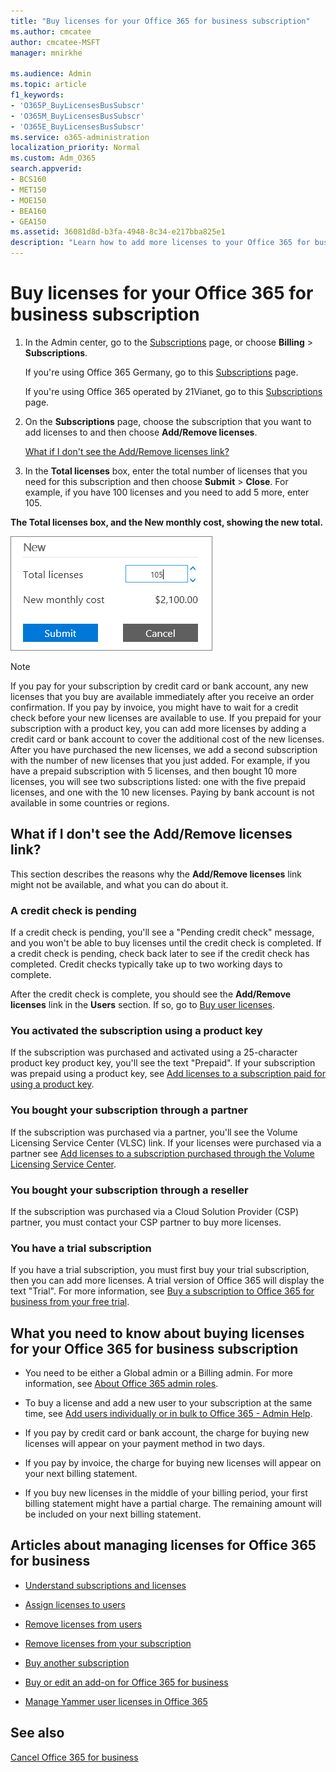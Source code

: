 ```yaml
---
title: "Buy licenses for your Office 365 for business subscription"
ms.author: cmcatee
author: cmcatee-MSFT
manager: mnirkhe

ms.audience: Admin
ms.topic: article
f1_keywords:
- 'O365P_BuyLicensesBusSubscr'
- 'O365M_BuyLicensesBusSubscr'
- 'O365E_BuyLicensesBusSubscr'
ms.service: o365-administration
localization_priority: Normal
ms.custom: Adm_O365
search.appverid:
- BCS160
- MET150
- MOE150
- BEA160
- GEA150
ms.assetid: 36081d8d-b3fa-4948-8c34-e217bba825e1
description: "Learn how to add more licenses to your Office 365 for business subscription."
---
```


# Buy licenses for your Office 365 for business subscription

1. In the Admin center, go to the [Subscriptions](https://go.microsoft.com/fwlink/p/?linkid=842054) page, or choose **Billing** \> **Subscriptions**.
    
    If you're using Office 365 Germany, go to this [Subscriptions](https://go.microsoft.com/fwlink/p/?linkid=847745) page. 
    
    If you're using Office 365 operated by 21Vianet, go to this [Subscriptions](https://go.microsoft.com/fwlink/p/?linkid=850626) page. 
    
2. On the **Subscriptions** page, choose the subscription that you want to add licenses to and then choose **Add/Remove licenses**.
    
    [What if I don't see the Add/Remove licenses link?](buy-licenses.md#BKMK_No_link)
    
3. In the **Total licenses** box, enter the total number of licenses that you need for this subscription and then choose **Submit** \> **Close**. For example, if you have 100 licenses and you need to add 5 more, enter 105.
    
**The Total licenses box, and the New monthly cost, showing the new total.**

![Total licenses box and the Submit button.](../media/c15248ea-db28-4515-b71c-26145876787d.png)
  
> [!NOTE]
>  If you pay for your subscription by credit card or bank account, any new licenses that you buy are available immediately after you receive an order confirmation. If you pay by invoice, you might have to wait for a credit check before your new licenses are available to use. 
>  If you prepaid for your subscription with a product key, you can add more licenses by adding a credit card or bank account to cover the additional cost of the new licenses. After you have purchased the new licenses, we add a second subscription with the number of new licenses that you just added. For example, if you have a prepaid subscription with 5 licenses, and then bought 10 more licenses, you will see two subscriptions listed: one with the five prepaid licenses, and one with the 10 new licenses. 
>  Paying by bank account is not available in some countries or regions. 
  
## What if I don't see the Add/Remove licenses link?
<a name="BKMK_No_link"> </a>

This section describes the reasons why the **Add/Remove licenses** link might not be available, and what you can do about it. 
  
### A credit check is pending

If a credit check is pending, you'll see a "Pending credit check" message, and you won't be able to buy licenses until the credit check is completed. If a credit check is pending, check back later to see if the credit check has completed. Credit checks typically take up to two working days to complete.
  
After the credit check is complete, you should see the **Add/Remove licenses** link in the **Users** section. If so, go to [Buy user licenses](buy-licenses.md#BKMK_HowToBuy).
  
### You activated the subscription using a product key

If the subscription was purchased and activated using a 25-character product key product key, you'll see the text "Prepaid". If your subscription was prepaid using a product key, see [Add licenses to a subscription paid for using a product key](../misc/add-licenses-using-product-key.md).
  
### You bought your subscription through a partner

If the subscription was purchased via a partner, you'll see the Volume Licensing Service Center (VLSC) link. If your licenses were purchased via a partner see [Add licenses to a subscription purchased through the Volume Licensing Service Center](../misc/add-licenses-bought-through-vlsc.md).
  
### You bought your subscription through a reseller

If the subscription was purchased via a Cloud Solution Provider (CSP) partner, you must contact your CSP partner to buy more licenses.
  
### You have a trial subscription

If you have a trial subscription, you must first buy your trial subscription, then you can add more licenses. A trial version of Office 365 will display the text "Trial". For more information, see [Buy a subscription to Office 365 for business from your free trial](buy-a-subscription-from-your-free-trial.md).
  
## What you need to know about buying licenses for your Office 365 for business subscription
<a name="BKMK_No_link"> </a>

- You need to be either a Global admin or a Billing admin. For more information, see [About Office 365 admin roles](../add-users-2/about-admin-roles.md).
    
- To buy a license and add a new user to your subscription at the same time, see [Add users individually or in bulk to Office 365 - Admin Help](../add-users-2/add-users-2.md).
    
- If you pay by credit card or bank account, the charge for buying new licenses will appear on your payment method in two days.
    
- If you pay by invoice, the charge for buying new licenses will appear on your next billing statement.
    
- If you buy new licenses in the middle of your billing period, your first billing statement might have a partial charge. The remaining amount will be included on your next billing statement.
    
## Articles about managing licenses for Office 365 for business
<a name="BKMK_No_link"> </a>

- [Understand subscriptions and licenses](subscriptions-and-licenses.md)
    
- [Assign licenses to users](assign-licenses-to-users.md)
    
- [Remove licenses from users](remove-licenses-from-users.md)
    
- [Remove licenses from your subscription](remove-licenses-from-subscription.md)
    
- [Buy another subscription](buy-another-subscription.md)
    
- [Buy or edit an add-on for Office 365 for business](buy-or-edit-an-add-on.md)
    
- [Manage Yammer user licenses in Office 365](https://support.office.com/article/34a67e3a-3fd8-4e54-bffb-dd5ad0e48590.aspx)
  
## See also
<a name="BKMK_No_link"> </a>

[Cancel Office 365 for business](cancel-your-subscription.md)